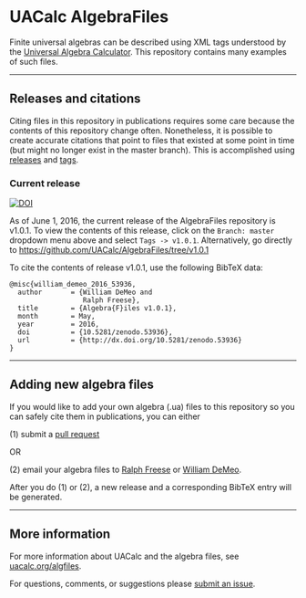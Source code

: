 UACalc AlgebraFiles
===================

Finite universal algebras can be described using XML tags understood by the
[Universal Algebra Calculator](http://uacalc.org).  This repository contains
many examples of such files.

----

## Releases and citations
Citing files in this repository in publications requires some care because
the contents of this repository change often. Nonetheless, it is possible to create accurate
citations that point to files that existed at some point in time (but might no longer exist in the
master branch). This is accomplished using [releases](https://help.github.com/categories/releases/) and [tags](https://git-scm.com/book/en/v2/Git-Basics-Tagging).

### Current release

[![DOI](https://zenodo.org/badge/21787310.svg)](https://zenodo.org/badge/latestdoi/21787310)

As of June 1, 2016, the current release of the AlgebraFiles repository is v1.0.1.
To view the contents of this release, click on the `Branch: master` dropdown menu above
and select `Tags -> v1.0.1`.  Alternatively, go directly to
https://github.com/UACalc/AlgebraFiles/tree/v1.0.1

To cite the contents of release v1.0.1, use the following BibTeX data:

    @misc{william_demeo_2016_53936,
      author       = {William DeMeo and
                      Ralph Freese},
      title        = {Algebra{F}iles v1.0.1},
      month        = May,
      year         = 2016,
      doi          = {10.5281/zenodo.53936},
      url          = {http://dx.doi.org/10.5281/zenodo.53936}
    }

----

## Adding new algebra files

If you would like to add your own algebra (.ua) files to this repository so you can safely cite them in
publications, you can either

(1) submit a [pull request](https://help.github.com/articles/using-pull-requests/)

   OR

(2) email your algebra files to [Ralph Freese](mailto:ralph@math.hawaii.edu) or
[William DeMeo](mailto:williamdemeo@gmail.com).

After you do (1) or (2), a new release and a corresponding BibTeX entry will be generated.

----

## More information

For more information about UACalc and the algebra files, see [uacalc.org/algfiles](http://uacalc.org/algfiles/).

For questions, comments, or suggestions please [submit an issue](https://github.com/UACalc/UACalcAlgebraFiles/issues).
